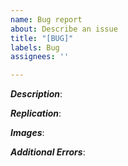 ```yaml
---
name: Bug report
about: Describe an issue
title: "[BUG]"
labels: Bug
assignees: ''

---
```


<!--

PLEASE BE SPECIFIC!!!
 
Also, read this before submitting:
https://github.com/ProdigyPNP/ProdigyMathGameHacking/blob/master/.github/CONTRIBUTING.MD

-->

***Description***:


***Replication***:


***Images***:


***Additional Errors***:
